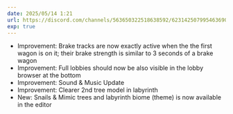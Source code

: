 ```yaml
---
date: 2025/05/14 1:21
url: https://discord.com/channels/563650322518638592/623142507995463690/1371885165013368883
exp: true
---
```

- Improvement: Brake tracks are now exactly active when the the first wagon is on it; their brake strength is similar to 3 seconds of a brake wagon
- Improvement: Full lobbies should now be also visible in the lobby browser at the bottom
- Improvement: Sound & Music Update
- Improvement: Clearer 2nd tree model in labyrinth
- New: Snails & Mimic trees and labyrinth biome (theme) is now available in the editor